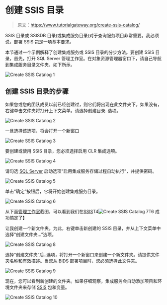 # 创建 SSIS 目录

> 原文：<https://www.tutorialgateway.org/create-ssis-catalog/>

SSIS 目录或 SSISDB 目录(或集成服务目录)对于查询服务项目非常重要。我必须说，部署 SSIS 包是一项基本要求。

本节通过一个示例解释了创建集成服务或 SSIS 目录的分步方法。要创建 SSIS 目录，首先，打开 SQL Server 管理工作室。在对象资源管理器窗口下，请自己导航到集成服务目录文件夹，如下所示。

![Create SSIS Catalog 1](img/43b5d8230cb7f9d2f7e8f1e310f0ebeb.png)

## 创建 SSIS 目录的步骤

如果您或您的团队成员以前已经创建过，则它们将出现在此文件夹下。如果没有，右键单击文件夹将打开上下文菜单。请选择创建目录..选项。

![Create SSIS Catalog 2](img/b86b24e4c4f4441a84f30c0d4a6b8f54.png)

一旦选择该选项，将会打开一个新窗口

![Create SSIS Catalog 3](img/478bc05dfa5085204a9bad4dd9b2c2f6.png)

要创建或使用 SSIS 目录，您必须选择启用 CLR 集成选项。

![Create SSIS Catalog 4](img/9ec9a789b57ecca42b1f5a282eb80bbc.png)

请勾选 [SQL Server](https://www.tutorialgateway.org/sql/) 启动选项“启用集成服务存储过程自动执行”，并提供密码。

![Create SSIS Catalog 5](img/7ddbffc5fc0ae501124a94769b59e865.png)

单击“确定”按钮后，它将开始创建集成服务目录。

![Create SSIS Catalog 6](img/7cd9600ad37553bb5bef78abf89de91f.png)

从下面[管理工作室](https://www.tutorialgateway.org/sql-server-management-studio/)截图，可以看到我们在[SSIS](https://www.tutorialgateway.org/ssis/)T4![Create SSIS Catalog 7](img/c624fbbe9bdb0d51bd9e8b567d20b86b.png)T6 成功搞定了】

让我创建一个新文件夹。为此，右键单击新创建的 SSIS 目录，并从上下文菜单中选择“创建文件夹...”选项。

![Create SSIS Catalog 8](img/a004cd45bf7f10ff62f4200f509e6453.png)

选择“创建文件夹”后..选项，将打开一个新窗口来创建一个新文件夹。请提供文件夹名称和有效描述。当您从 BIDS 部署项目时，您必须选择此文件夹。

![Create SSIS Catalog 9](img/9b148e1836c3b74b8d3dc5344648481e.png)

现在，您可以看到新创建的文件夹。如果仔细观察，集成服务会自动添加项目和环境文件夹来存储 [SSIS](https://www.tutorialgateway.org/ssis/) 包和变量。

![Create SSIS Catalog 10](img/af1b97cb3e1310ff8d954b124f53aff0.png)